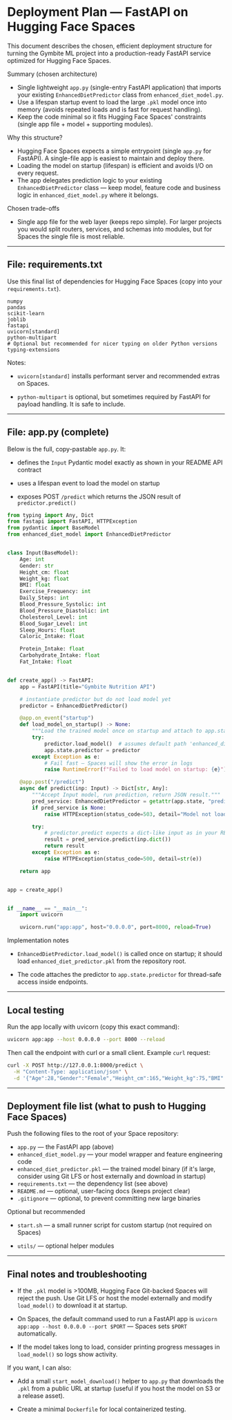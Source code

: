 # Deployment Plan — FastAPI on Hugging Face Spaces

This document describes the chosen, efficient deployment structure for turning the Gymbite ML project into a production-ready FastAPI service optimized for Hugging Face Spaces.

Summary (chosen architecture)

- Single lightweight `app.py` (single-entry FastAPI application) that imports your existing `EnhancedDietPredictor` class from `enhanced_diet_model.py`.
- Use a lifespan startup event to load the large `.pkl` model once into memory (avoids repeated loads and is fast for request handling).
- Keep the code minimal so it fits Hugging Face Spaces' constraints (single app file + model + supporting modules).

Why this structure?

- Hugging Face Spaces expects a simple entrypoint (single `app.py` for FastAPI). A single-file app is easiest to maintain and deploy there.
- Loading the model on startup (lifespan) is efficient and avoids I/O on every request.
- The app delegates prediction logic to your existing `EnhancedDietPredictor` class — keep model, feature code and business logic in `enhanced_diet_model.py` where it belongs.

Chosen trade-offs

- Single app file for the web layer (keeps repo simple). For larger projects you would split routers, services, and schemas into modules, but for Spaces the single file is most reliable.

---

## File: requirements.txt

Use this final list of dependencies for Hugging Face Spaces (copy into your `requirements.txt`).

```text
numpy
pandas
scikit-learn
joblib
fastapi
uvicorn[standard]
python-multipart
# Optional but recommended for nicer typing on older Python versions
typing-extensions
```

Notes:

- `uvicorn[standard]` installs performant server and recommended extras on Spaces.

- `python-multipart` is optional, but sometimes required by FastAPI for payload handling. It is safe to include.

---

## File: app.py (complete)

Below is the full, copy-pastable `app.py`. It:

- defines the `Input` Pydantic model exactly as shown in your README API contract

- uses a lifespan event to load the model on startup

- exposes POST `/predict` which returns the JSON result of `predictor.predict()`

```python
from typing import Any, Dict
from fastapi import FastAPI, HTTPException
from pydantic import BaseModel
from enhanced_diet_model import EnhancedDietPredictor


class Input(BaseModel):
    Age: int
    Gender: str
    Height_cm: float
    Weight_kg: float
    BMI: float
    Exercise_Frequency: int
    Daily_Steps: int
    Blood_Pressure_Systolic: int
    Blood_Pressure_Diastolic: int
    Cholesterol_Level: int
    Blood_Sugar_Level: int
    Sleep_Hours: float
    Caloric_Intake: float

    Protein_Intake: float
    Carbohydrate_Intake: float
    Fat_Intake: float


def create_app() -> FastAPI:
    app = FastAPI(title="Gymbite Nutrition API")

    # instantiate predictor but do not load model yet
    predictor = EnhancedDietPredictor()

    @app.on_event("startup")
    def load_model_on_startup() -> None:
        """Load the trained model once on startup and attach to app.state."""
        try:
            predictor.load_model()  # assumes default path 'enhanced_diet_predictor.pkl'
            app.state.predictor = predictor
        except Exception as e:
            # Fail fast — Spaces will show the error in logs
            raise RuntimeError(f"Failed to load model on startup: {e}")

    @app.post("/predict")
    async def predict(inp: Input) -> Dict[str, Any]:
        """Accept Input model, run prediction, return JSON result."""
        pred_service: EnhancedDietPredictor = getattr(app.state, "predictor", None)
        if pred_service is None:
            raise HTTPException(status_code=503, detail="Model not loaded")

        try:
            # predictor.predict expects a dict-like input as in your README
            result = pred_service.predict(inp.dict())
            return result
        except Exception as e:
            raise HTTPException(status_code=500, detail=str(e))

    return app


app = create_app()


if __name__ == "__main__":
    import uvicorn

    uvicorn.run("app:app", host="0.0.0.0", port=8000, reload=True)
```

Implementation notes

- `EnhancedDietPredictor.load_model()` is called once on startup; it should load `enhanced_diet_predictor.pkl` from the repository root.

- The code attaches the predictor to `app.state.predictor` for thread-safe access inside endpoints.

---

## Local testing

Run the app locally with uvicorn (copy this exact command):

```bash
uvicorn app:app --host 0.0.0.0 --port 8000 --reload
```

Then call the endpoint with curl or a small client. Example `curl` request:

```bash
curl -X POST http://127.0.0.1:8000/predict \
  -H "Content-Type: application/json" \
  -d '{"Age":28,"Gender":"Female","Height_cm":165,"Weight_kg":75,"BMI":27.5,"Exercise_Frequency":5,"Daily_Steps":10000,"Blood_Pressure_Systolic":125,"Blood_Pressure_Diastolic":80,"Cholesterol_Level":180,"Blood_Sugar_Level":95,"Sleep_Hours":7.5,"Caloric_Intake":2200,"Protein_Intake":80,"Carbohydrate_Intake":250,"Fat_Intake":70 }'
```

---

## Deployment file list (what to push to Hugging Face Spaces)

Push the following files to the root of your Space repository:

- `app.py` — the FastAPI app (above)
- `enhanced_diet_model.py` — your model wrapper and feature engineering code
- `enhanced_diet_predictor.pkl` — the trained model binary (if it's large, consider using Git LFS or host externally and download in startup)
- `requirements.txt` — the dependency list (see above)
- `README.md` — optional, user-facing docs (keeps project clear)
- `.gitignore` — optional, to prevent committing new large binaries

Optional but recommended

- `start.sh` — a small runner script for custom startup (not required on Spaces)

- `utils/` — optional helper modules

---

## Final notes and troubleshooting

- If the `.pkl` model is >100MB, Hugging Face Git-backed Spaces will reject the push. Use Git LFS or host the model externally and modify `load_model()` to download it at startup.

- On Spaces, the default command used to run a FastAPI app is `uvicorn app:app --host 0.0.0.0 --port $PORT` — Spaces sets `$PORT` automatically.

- If the model takes long to load, consider printing progress messages in `load_model()` so logs show activity.

If you want, I can also:

- Add a small `start_model_download()` helper to `app.py` that downloads the `.pkl` from a public URL at startup (useful if you host the model on S3 or a release asset).

- Create a minimal `Dockerfile` for local containerized testing.
